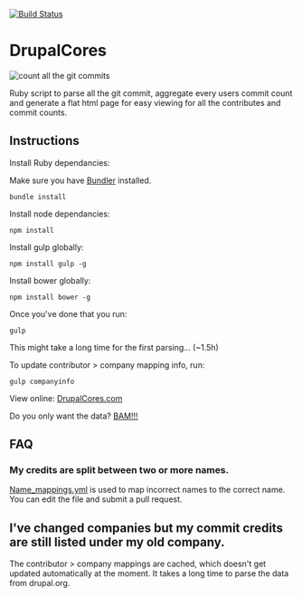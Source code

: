[![Build Status](https://travis-ci.org/lauriii/drupalcores.svg?branch=master)](https://travis-ci.org/lauriii/drupalcores)
# DrupalCores
![count all the git commits](https://github.com/ericduran/drupalcores/raw/pystart/img.jpg)

Ruby script to parse all the git commit, aggregate every users commit count and generate
a flat html page for easy viewing for all the contributes and commit counts.

## Instructions
Install Ruby dependancies:

Make sure you have [Bundler](http://bundler.io/) installed.

    bundle install

Install node dependancies:

    npm install

Install gulp globally:

    npm install gulp -g

Install bower globally:

    npm install bower -g

Once you've done that you run:

    gulp

This might take a long time for the first parsing... (~1.5h)

To update contributor > company mapping info, run:

    gulp companyinfo

View online:
 [DrupalCores.com](http://www.drupalcores.com/)

Do you only want the data?
 [BAM!!!](http://www.drupalcores.com/data.json)

## FAQ

### My credits are split between two or more names.
[Name_mappings.yml](https://github.com/lauriii/drupalcores/blob/master/app/config/name_mappings.yml) is used to map incorrect names to the correct name. You can edit the file and submit a pull request.

## I've changed companies but my commit credits are still listed under my old company.
The contributor > company mappings are cached, which doesn't get updated automatically at the moment. It takes a long time to parse the data from drupal.org.

